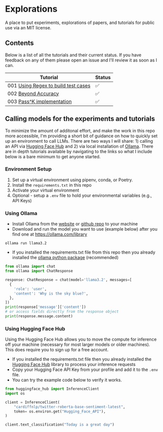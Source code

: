 # Explorations
 A place to put experiments, explorations of papers, and tutorials for public use via an MIT license. 

## Contents
Below is a list of all the tutorials and their current status. If you have feedback on any of them please open an issue and I'll review it as soon as I can.

| Tutorial  | Status |
| ------------- | ------------- |
| 001 [Using Regex to build test cases](Tutorials/001_regex_test_cases.ipynb) | ✅ | 
| 002 [Beyond Accuracy](Tutorials\testing\beyond_accuracy.ipynb)  | ✅ |
| 003 [Pass^K implementation](Tutorials\passK\pass^K.ipynb)  | ✅ |

## Calling models for the experiments and tutorials
To minimize the amount of additonal effort, and make the work in this repo more accessible, I'm providing a short bit of guidance on how to quickly set up an environment to call LLMs. There are two ways I will share: 1) calling an API via [Hugging Face Hub](https://huggingface.co/docs/huggingface_hub/en/index) and 2) via local installation of [Ollama](https://ollama.com/). There are in depth tutorials available by navigating to the links so what I include below is a bare minimum to get anyone started.

### Environment Setup
1. Set up a virtual environment using pipenv, conda, or Poetry.
2. Install the `requirements.txt` in this repo
3. Activate your virtual environment
4. Optional - setup a `.env` file to hold your environmental variables (e.g., API Keys)

### Using Ollama
* Install Ollama from the [website](https://ollama.com/) or [github repo](https://github.com/ollama/ollama) to your machine
* Download and run the model you want to use (example below) after you find one at https://ollama.com/library
```command
ollama run llama3.2
```
* If you installed the requirements.txt file from this repo then you already installed the [ollama python package](https://github.com/ollama/ollama-python?tab=readme-ov-file#usage) (recommended)
```python
from ollama import chat
from ollama import ChatResponse

response: ChatResponse = chat(model='llama3.2', messages=[
  {
    'role': 'user',
    'content': 'Why is the sky blue?',
  },
])
print(response['message']['content'])
# or access fields directly from the response object
print(response.message.content)

```

### Using Hugging Face Hub
Using the Hugging Face Hub allows you to move the compute for inference off your machine (necessary for most larger models or older machines). This does require you to sign up for a free account.
* If you installed the requirements.txt file then you already installed the [Hugging Face Hub](https://github.com/huggingface/huggingface_hub) library to process your inference requests
* Copy your Hugging Face API Key from your profile and add it to the `.env` file.
* You can try the example code below to verify it works.

```python
from huggingface_hub import InferenceClient
import os

client = InferenceClient(
    "cardiffnlp/twitter-roberta-base-sentiment-latest",
    token= os.environ.get("Hugging_Face_API"),
)

client.text_classification("Today is a great day")
```
